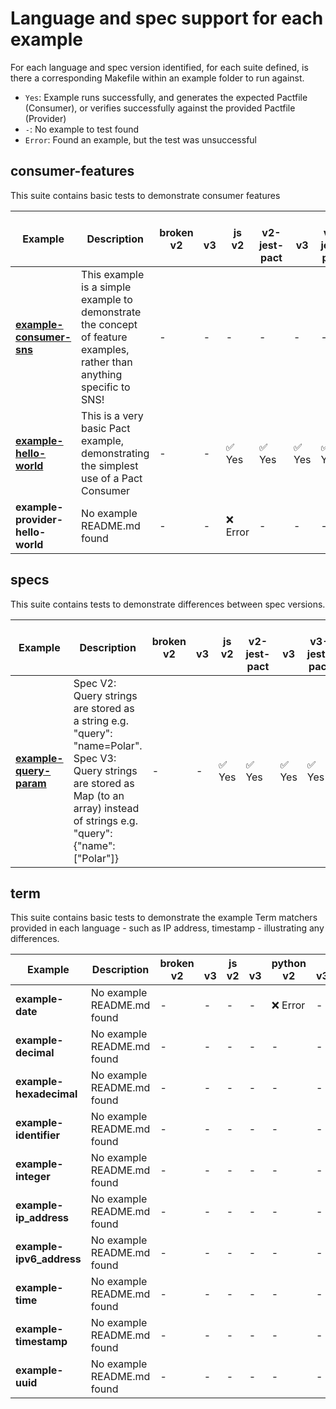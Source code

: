# Language and spec support for each example

For each language and spec version identified, for each suite defined, is there a corresponding Makefile within an example folder to run against.

- `Yes`: Example runs successfully, and generates the expected Pactfile (Consumer), or verifies successfully against the provided Pactfile (Provider)
- `-`: No example to test found
- `Error`: Found an example, but the test was unsuccessful

## consumer-features

This suite contains basic tests to demonstrate consumer features

| Example                                                                     | Description                                                                                                            | broken<br/>v2   | <br/>v3   | js<br/>v2   | <br/>v2-jest-pact   | <br/>v3   | <br/>v3-jest-pact   | python<br/>v2   | <br/>v3   |
|-----------------------------------------------------------------------------|------------------------------------------------------------------------------------------------------------------------|-----------------|-----------|-------------|---------------------|-----------|---------------------|-----------------|-----------|
| **[example-consumer-sns](examples/consumer-features/example-consumer-sns)** | This example is a simple example to demonstrate the concept of feature examples, rather than anything specific to SNS! | -               | -         | -           | -                   | -         | -                   | ✅ Yes          | ✅ Yes    |
| **[example-hello-world](examples/consumer-features/example-hello-world)**   | This is a very basic Pact example, demonstrating the simplest use of a Pact Consumer                                   | -               | -         | ✅ Yes      | ✅ Yes              | ✅ Yes    | ✅ Yes              | ✅ Yes          | -         |
| **example-provider-hello-world**                                            | No example README.md found                                                                                             | -               | -         | ❌ Error    | -                   | -         | -                   | -               | -         |

## specs

This suite contains tests to demonstrate differences between spec versions.

| Example                                                       | Description                                                                                                                                                                            | broken<br/>v2   | <br/>v3   | js<br/>v2   | <br/>v2-jest-pact   | <br/>v3   | <br/>v3-jest-pact   | python<br/>v2   | <br/>v3   |
|---------------------------------------------------------------|----------------------------------------------------------------------------------------------------------------------------------------------------------------------------------------|-----------------|-----------|-------------|---------------------|-----------|---------------------|-----------------|-----------|
| **[example-query-param](examples/specs/example-query-param)** | Spec V2: Query strings are stored as a string e.g. "query": "name=Polar".  Spec V3: Query strings are stored as Map (to an array) instead of strings e.g. "query": {"name": \["Polar"\]} | -               | -         | ✅ Yes      | ✅ Yes              | ✅ Yes    | ✅ Yes              | ✅ Yes          | ❌ Error  |

## term

This suite contains basic tests to demonstrate the example Term matchers provided in each language - such as IP address, timestamp - illustrating any
differences.

| Example                  | Description                | broken<br/>v2   | <br/>v3   | js<br/>v2   | <br/>v3   | python<br/>v2   | <br/>v3   |
|--------------------------|----------------------------|-----------------|-----------|-------------|-----------|-----------------|-----------|
| **example-date**         | No example README.md found | -               | -         | -           | -         | ❌ Error        | -         |
| **example-decimal**      | No example README.md found | -               | -         | -           | -         | -               | -         |
| **example-hexadecimal**  | No example README.md found | -               | -         | -           | -         | -               | -         |
| **example-identifier**   | No example README.md found | -               | -         | -           | -         | -               | -         |
| **example-integer**      | No example README.md found | -               | -         | -           | -         | -               | -         |
| **example-ip_address**   | No example README.md found | -               | -         | -           | -         | -               | -         |
| **example-ipv6_address** | No example README.md found | -               | -         | -           | -         | -               | -         |
| **example-time**         | No example README.md found | -               | -         | -           | -         | -               | -         |
| **example-timestamp**    | No example README.md found | -               | -         | -           | -         | -               | -         |
| **example-uuid**         | No example README.md found | -               | -         | -           | -         | -               | -         |
